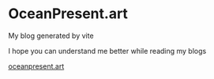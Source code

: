 # OceanPresent.art

My blog generated by vite

I hope you can understand me better while reading my blogs

[oceanpresent.art](https://www.oceanpresent.art)